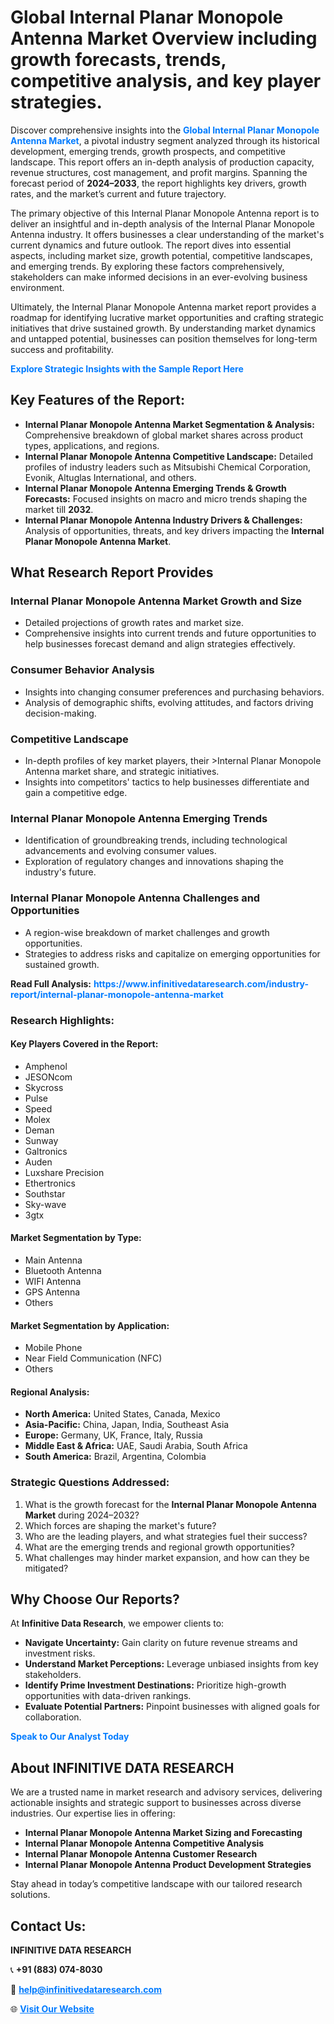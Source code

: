 <h1>Global Internal Planar Monopole Antenna Market Overview including growth forecasts, trends, competitive analysis, and key player strategies.</h1>
<p>
Discover comprehensive insights into the 
<a href="https://www.infinitivedataresearch.com/industry-report/internal-planar-monopole-antenna-market" rel="dofollow" style="color: #007BFF; text-decoration: none;"><strong>Global Internal Planar Monopole Antenna Market</strong></a>, a pivotal industry segment analyzed through its historical development, emerging trends, growth prospects, and competitive landscape. This report offers an in-depth analysis of production capacity, revenue structures, cost management, and profit margins. Spanning the forecast period of <strong>2024–2033</strong>, the report highlights key drivers, growth rates, and the market’s current and future trajectory.
</p>
<p>
The primary objective of this Internal Planar Monopole Antenna report is to deliver an insightful and in-depth analysis of the Internal Planar Monopole Antenna industry. It offers businesses a clear understanding of the market's current dynamics and future outlook. The report dives into essential aspects, including market size, growth potential, competitive landscapes, and emerging trends. By exploring these factors comprehensively, stakeholders can make informed decisions in an ever-evolving business environment.
</p>
<p>
Ultimately, the Internal Planar Monopole Antenna market report provides a roadmap for identifying lucrative market opportunities and crafting strategic initiatives that drive sustained growth. By understanding market dynamics and untapped potential, businesses can position themselves for long-term success and profitability.
</p>
<p>
<a href="https://www.infinitivedataresearch.com/request-sample/reportId=106815" style="color: #007BFF; text-decoration: none;"><strong>Explore Strategic Insights with the Sample Report Here</strong></a>
</p>

<h2>Key Features of the Report:</h2>
<ul>
<li><strong>Internal Planar Monopole Antenna Market Segmentation & Analysis:</strong> Comprehensive breakdown of global market shares across product types, applications, and regions.</li>
<li><strong>Internal Planar Monopole Antenna Competitive Landscape:</strong> Detailed profiles of industry leaders such as Mitsubishi Chemical Corporation, Evonik, Altuglas International, and others.</li>
<li><strong>Internal Planar Monopole Antenna Emerging Trends & Growth Forecasts:</strong> Focused insights on macro and micro trends shaping the market till <strong>2032</strong>.</li>
<li><strong>Internal Planar Monopole Antenna Industry Drivers & Challenges:</strong> Analysis of opportunities, threats, and key drivers impacting the <strong>Internal Planar Monopole Antenna Market</strong>.</li>
</ul>

<h2>What Research Report Provides</h2>
<h3>Internal Planar Monopole Antenna Market Growth and Size</h3>
<ul>
<li>Detailed projections of growth rates and market size.</li>
<li>Comprehensive insights into current trends and future opportunities to help businesses forecast demand and align strategies effectively.</li>
</ul>

<h3>Consumer Behavior Analysis</h3>
<ul>
<li>Insights into changing consumer preferences and purchasing behaviors.</li>
<li>Analysis of demographic shifts, evolving attitudes, and factors driving decision-making.</li>
</ul>

<h3>Competitive Landscape</h3>
<ul>
<li>In-depth profiles of key market players, their >Internal Planar Monopole Antenna market share, and strategic initiatives.</li>
<li>Insights into competitors' tactics to help businesses differentiate and gain a competitive edge.</li>
</ul>

<h3>Internal Planar Monopole Antenna Emerging Trends</h3>
<ul>
<li>Identification of groundbreaking trends, including technological advancements and evolving consumer values.</li>
<li>Exploration of regulatory changes and innovations shaping the industry's future.</li>
</ul>

<h3>Internal Planar Monopole Antenna Challenges and Opportunities</h3>
<ul>
<li>A region-wise breakdown of market challenges and growth opportunities.</li>
<li>Strategies to address risks and capitalize on emerging opportunities for sustained growth.</li>
</ul>
<p><strong>Read Full Analysis:</strong> <a href="https://www.infinitivedataresearch.com/industry-report/internal-planar-monopole-antenna-market" rel="dofollow" style="color: #007BFF; text-decoration: none;"><strong>https://www.infinitivedataresearch.com/industry-report/internal-planar-monopole-antenna-market</strong></a></p>
<h3>Research Highlights:</h3>
<h4>Key Players Covered in the Report:</h4>
<ul><li>Amphenol</li><li>JESONcom</li><li>Skycross</li><li>Pulse</li><li>Speed</li><li>Molex</li><li>Deman</li><li>Sunway</li><li>Galtronics</li><li>Auden</li><li>Luxshare Precision</li><li>Ethertronics</li><li>Southstar</li><li>Sky-wave</li><li>3gtx</li></ul>
<h4>Market Segmentation by Type:</h4>
<ul><li>Main Antenna</li><li>Bluetooth Antenna</li><li>WIFI Antenna</li><li>GPS Antenna</li><li>Others</li></ul>
<h4>Market Segmentation by Application:</h4>
<ul><li>Mobile Phone</li><li>Near Field Communication (NFC)</li><li>Others</li></ul>

<h4>Regional Analysis:</h4>
<ul>
<li><strong>North America:</strong> United States, Canada, Mexico</li>
<li><strong>Asia-Pacific:</strong> China, Japan, India, Southeast Asia</li>
<li><strong>Europe:</strong> Germany, UK, France, Italy, Russia</li>
<li><strong>Middle East & Africa:</strong> UAE, Saudi Arabia, South Africa</li>
<li><strong>South America:</strong> Brazil, Argentina, Colombia</li>
</ul>

<h3>Strategic Questions Addressed:</h3>
<ol>
<li>What is the growth forecast for the <strong>Internal Planar Monopole Antenna Market</strong> during 2024–2032?</li>
<li>Which forces are shaping the market's future?</li>
<li>Who are the leading players, and what strategies fuel their success?</li>
<li>What are the emerging trends and regional growth opportunities?</li>
<li>What challenges may hinder market expansion, and how can they be mitigated?</li>
</ol>

<h2>Why Choose Our Reports?</h2>
<p>At <strong>Infinitive Data Research</strong>, we empower clients to:</p>
<ul>
<li><strong>Navigate Uncertainty:</strong> Gain clarity on future revenue streams and investment risks.</li>
<li><strong>Understand Market Perceptions:</strong> Leverage unbiased insights from key stakeholders.</li>
<li><strong>Identify Prime Investment Destinations:</strong> Prioritize high-growth opportunities with data-driven rankings.</li>
<li><strong>Evaluate Potential Partners:</strong> Pinpoint businesses with aligned goals for collaboration.</li>
</ul>
<p><a href="https://www.infinitivedataresearch.com/industry-report/internal-planar-monopole-antenna-market" rel="dofollow" style="color: #007BFF; text-decoration: none;"><strong>Speak to Our Analyst Today</strong></a></p>

<h2>About INFINITIVE DATA RESEARCH</h2>
<p>We are a trusted name in market research and advisory services, delivering actionable insights and strategic support to businesses across diverse industries. Our expertise lies in offering:</p>
<ul>
<li><strong>Internal Planar Monopole Antenna Market Sizing and Forecasting</strong></li>
<li><strong>Internal Planar Monopole Antenna Competitive Analysis</strong></li>
<li><strong>Internal Planar Monopole Antenna Customer Research</strong></li>
<li><strong>Internal Planar Monopole Antenna Product Development Strategies</strong></li>
</ul>
<p>Stay ahead in today’s competitive landscape with our tailored research solutions.</p>

<h2>Contact Us:</h2>
<p><strong>INFINITIVE DATA RESEARCH</strong></p>
<p>📞 <strong>+91 (883) 074-8030</strong></p>
<p>📧 <strong><a href="mailto:help@infinitivedataresearch.com" style="color: #007BFF;">help@infinitivedataresearch.com</a></strong></p>
<p>🌐 <strong><a href="https://www.infinitivedataresearch.com" rel="dofollow" style="color: #007BFF;">Visit Our Website</a></strong></p>